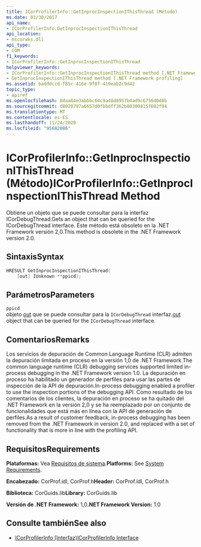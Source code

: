 ```yaml
---
title: ICorProfilerInfo::GetInprocInspectionIThisThread (Método)
ms.date: 03/30/2017
api_name:
- ICorProfilerInfo.GetInprocInspectionIThisThread
api_location:
- mscorwks.dll
api_type:
- COM
f1_keywords:
- ICorProfilerInfo::GetInprocInspectionIThisThread
helpviewer_keywords:
- ICorProfilerInfo::GetInprocInspectionIThisThread method [.NET Framework profiling]
- GetInprocInspectionIThisThread method [.NET Framework profiling]
ms.assetid: badddccd-f85c-416e-9f0f-419eab2c9d42
topic_type:
- apiref
ms.openlocfilehash: 8daa84e3abbbc64c9a48d8957b4ad9c6756d0d8b
ms.sourcegitcommit: d8020797a6657d0fbbdff362b80300815f682f94
ms.translationtype: MT
ms.contentlocale: es-ES
ms.lasthandoff: 11/24/2020
ms.locfileid: "95682086"
---
```

# <a name="icorprofilerinfogetinprocinspectionithisthread-method"></a><span data-ttu-id="c8d4f-102">ICorProfilerInfo::GetInprocInspectionIThisThread (Método)</span><span class="sxs-lookup"><span data-stu-id="c8d4f-102">ICorProfilerInfo::GetInprocInspectionIThisThread Method</span></span>

<span data-ttu-id="c8d4f-103">Obtiene un objeto que se puede consultar para la interfaz ICorDebugThread.</span><span class="sxs-lookup"><span data-stu-id="c8d4f-103">Gets an object that can be queried for the ICorDebugThread interface.</span></span> <span data-ttu-id="c8d4f-104">Este método está obsoleto en la .NET Framework versión 2,0.</span><span class="sxs-lookup"><span data-stu-id="c8d4f-104">This method is obsolete in the .NET Framework version 2.0.</span></span>  
  
## <a name="syntax"></a><span data-ttu-id="c8d4f-105">Sintaxis</span><span class="sxs-lookup"><span data-stu-id="c8d4f-105">Syntax</span></span>  
  
```cpp  
HRESULT GetInprocInspectionIThisThread(  
    [out] IUnknown **ppicd);  
```  
  
## <a name="parameters"></a><span data-ttu-id="c8d4f-106">Parámetros</span><span class="sxs-lookup"><span data-stu-id="c8d4f-106">Parameters</span></span>  

 `ppicd`  
 <span data-ttu-id="c8d4f-107">objeto [out](/cpp/atl/iunknown) que se puede consultar para la `ICorDebugThread` interfaz.</span><span class="sxs-lookup"><span data-stu-id="c8d4f-107">[out](/cpp/atl/iunknown) object that can be queried for the `ICorDebugThread` interface.</span></span>  
  
## <a name="remarks"></a><span data-ttu-id="c8d4f-108">Comentarios</span><span class="sxs-lookup"><span data-stu-id="c8d4f-108">Remarks</span></span>  

 <span data-ttu-id="c8d4f-109">Los servicios de depuración de Common Language Runtime (CLR) admiten la depuración limitada en proceso en la versión 1,0 de .NET Framework.</span><span class="sxs-lookup"><span data-stu-id="c8d4f-109">The common language runtime (CLR) debugging services supported limited in-process debugging in the .NET Framework version 1.0.</span></span> <span data-ttu-id="c8d4f-110">La depuración en proceso ha habilitado un generador de perfiles para usar las partes de inspección de la API de depuración.</span><span class="sxs-lookup"><span data-stu-id="c8d4f-110">In-process debugging enabled a profiler to use the inspection portions of the debugging API.</span></span> <span data-ttu-id="c8d4f-111">Como resultado de los comentarios de los clientes, la depuración en proceso se ha quitado del .NET Framework en la versión 2,0 y se ha reemplazado por un conjunto de funcionalidades que está más en línea con la API de generación de perfiles.</span><span class="sxs-lookup"><span data-stu-id="c8d4f-111">As a result of customer feedback, in-process debugging has been removed from the .NET Framework in version 2.0, and replaced with a set of functionality that is more in line with the profiling API.</span></span>  
  
## <a name="requirements"></a><span data-ttu-id="c8d4f-112">Requisitos</span><span class="sxs-lookup"><span data-stu-id="c8d4f-112">Requirements</span></span>  

 <span data-ttu-id="c8d4f-113">**Plataformas:** Vea [Requisitos de sistema](../../get-started/system-requirements.md).</span><span class="sxs-lookup"><span data-stu-id="c8d4f-113">**Platforms:** See [System Requirements](../../get-started/system-requirements.md).</span></span>  
  
 <span data-ttu-id="c8d4f-114">**Encabezado:** CorProf.idl, CorProf.h</span><span class="sxs-lookup"><span data-stu-id="c8d4f-114">**Header:** CorProf.idl, CorProf.h</span></span>  
  
 <span data-ttu-id="c8d4f-115">**Biblioteca:** CorGuids.lib</span><span class="sxs-lookup"><span data-stu-id="c8d4f-115">**Library:** CorGuids.lib</span></span>  
  
 <span data-ttu-id="c8d4f-116">**Versión de .NET Framework:** 1,0</span><span class="sxs-lookup"><span data-stu-id="c8d4f-116">**.NET Framework Version:** 1.0</span></span>  
  
## <a name="see-also"></a><span data-ttu-id="c8d4f-117">Consulte también</span><span class="sxs-lookup"><span data-stu-id="c8d4f-117">See also</span></span>

- [<span data-ttu-id="c8d4f-118">ICorProfilerInfo (Interfaz)</span><span class="sxs-lookup"><span data-stu-id="c8d4f-118">ICorProfilerInfo Interface</span></span>](icorprofilerinfo-interface.md)
